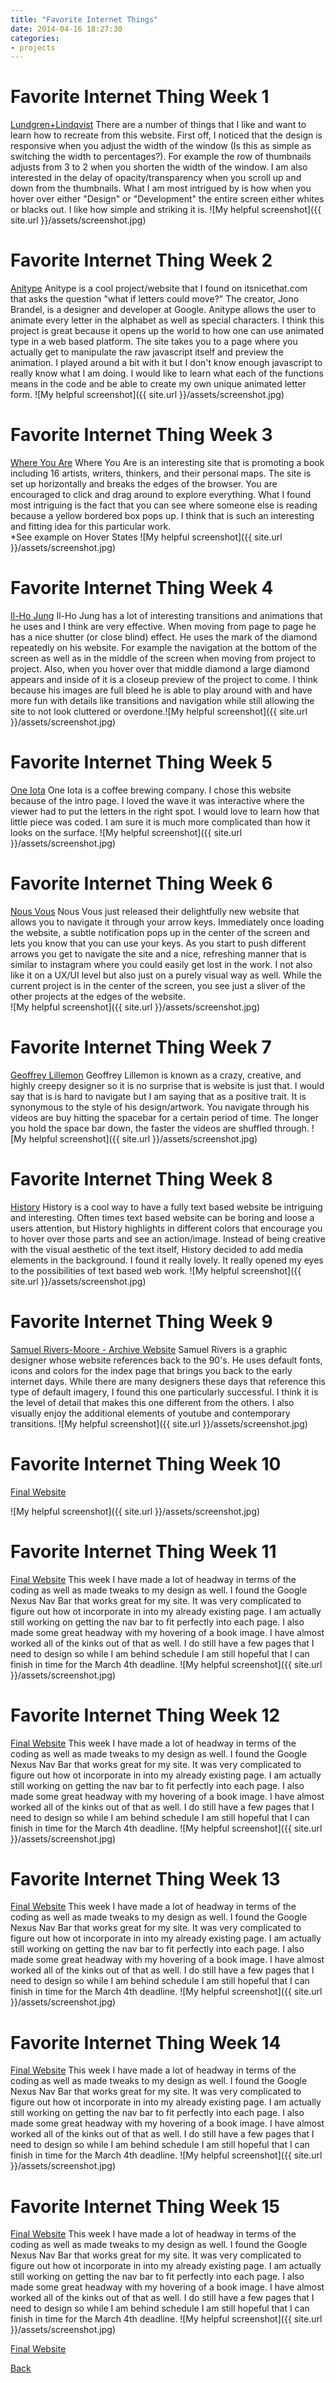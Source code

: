 ```yaml
---
title: "Favorite Internet Things"
date: 2014-04-16 18:27:30
categories:
- projects
---
```


# Favorite Internet Thing Week 1

[Lundgren+Lindqvist](http://www.lundgrenlindqvist.se)
There are a number of things that I like and want to learn how to recreate from this website. First off, I noticed that the design is responsive when you adjust the width of the window (Is this as simple as switching the width to percentages?). For example the row of thumbnails adjusts from 3 to 2 when you shorten the width of the window. I am also interested in the delay of opacity/transparency when you scroll up and down from the thumbnails. What I am most intrigued by is how when you hover over either "Design" or "Development" the entire screen either whites or blacks out. I like how simple and striking it is.
![My helpful screenshot]({{ site.url }}/assets/screenshot.jpg)

# Favorite Internet Thing Week 2

[Anitype](http://www.anitype.com)
Anitype is a cool project/website that I found on itsnicethat.com that asks the question "what if letters could move?" The creator, Jono Brandel, is a designer and developer at Google. Anitype allows the user to animate every letter in the alphabet as well as special characters. I think this project is great because it opens up the world to how one can use animated type in a web based platform. The site takes you to a page where you actually get to manipulate the raw javascript itself and preview the animation. I played around a bit with it but I don't know enough javascript to really know what I am doing. I would like to learn what each of the functions means in the code and be able to create my own unique animated letter form.
![My helpful screenshot]({{ site.url }}/assets/screenshot.jpg)

# Favorite Internet Thing Week 3

[Where You Are](http://where-you-are.com)
Where You Are is an interesting site that is promoting a book including 16 artists, writers, thinkers, and their personal maps. The site is set up horizontally and breaks the edges of the browser. You are encouraged to click and drag around to explore everything. What I found most intriguing is the fact that you can see where someone else is reading because a yellow bordered box pops up. I think that is such an interesting and fitting idea for this particular work. <br>
*See example on Hover States
![My helpful screenshot]({{ site.url }}/assets/screenshot.jpg)

# Favorite Internet Thing Week 4

[Il-Ho Jung](http://www.il-ho.com)
Il-Ho Jung has a lot of interesting transitions and animations that he uses and I think are very effective. When moving from page to page he has a nice shutter (or close blind) effect. He uses the mark of the diamond repeatedly on his website. For example the navigation at the bottom of the screen as well as in the middle of the screen when moving from project to project. Also, when you hover over that middle diamond a large diamond appears and inside of it is a closeup preview of the project to come. I think because his images are full bleed he is able to play around with and have more fun with details like transitions and navigation while still allowing the site to not look cluttered or overdone.![My helpful screenshot]({{ site.url }}/assets/screenshot.jpg)

# Favorite Internet Thing Week 5

[One Iota](http://oneiota.com)
One Iota is a coffee brewing company. I chose this website because of the intro page. I loved the wave it was interactive where the viewer had to put the letters in the right spot. I would love to learn how that little piece was coded. I am sure it is much more complicated than how it looks on the surface.
![My helpful screenshot]({{ site.url }}/assets/screenshot.jpg)

# Favorite Internet Thing Week 6

[Nous Vous](http://nousvous.eu)
Nous Vous just released their delightfully new website that allows you to navigate it through your arrow keys. Immediately once loading the website, a subtle notification pops up in the center of the screen and lets you know that you can use your keys. As you start to push different arrows you get to navigate the site and a nice, refreshing manner that is similar to instagram where you could easily get lost in the work. I not also like it on a UX/UI level but also just on a purely visual way as well. While the current project is in the center of the screen, you see just a sliver of the other projects at the edges of the website.  
![My helpful screenshot]({{ site.url }}/assets/screenshot.jpg)

# Favorite Internet Thing Week 7

[Geoffrey Lillemon](http://www.geoffreylillemon.com)
Geoffrey Lillemon is known as a crazy, creative, and highly creepy designer so it is no surprise that is website is just that. I would say that is is hard to navigate but I am saying that as a positive trait. It is synonymous to the style of his design/artwork. You navigate through his videos are buy hitting the spacebar for a certain period of time. The longer you hold the space bar down, the faster the videos are shuffled through.
![My helpful screenshot]({{ site.url }}/assets/screenshot.jpg)

# Favorite Internet Thing Week 8

[History](http://1979.la/history)
History is a cool way to have a fully text based website be intriguing and interesting. Often times text based website can be boring and loose a users attention, but History highlights in different colors that encourage you to hover over those parts and see an action/image. Instead of being creative with the visual aesthetic of the text itself, History decided to add media elements in the background. I found it really lovely. It really opened my eyes to the possibilities of text based web work.
![My helpful screenshot]({{ site.url }}/assets/screenshot.jpg)

# Favorite Internet Thing Week 9

[Samuel Rivers-Moore - Archive Website](http://www.samuelriversmoore.net)
Samuel Rivers is a graphic designer whose website references back to the 90's. He uses default fonts, icons and colors for the index page that brings you back to the early internet days. While there are many designers these days that reference this type of default imagery, I found this one particularly successful. I think it is the level of detail that makes this one different from the others. I also visually enjoy the additional elements of youtube and contemporary transitions.
![My helpful screenshot]({{ site.url }}/assets/screenshot.jpg)

# Favorite Internet Thing Week 10

[Final Website](http://amcmicken.github.io/project-01/index.html)

![My helpful screenshot]({{ site.url }}/assets/screenshot.jpg)

# Favorite Internet Thing Week 11

[Final Website](http://amcmicken.github.io/project-01/index.html)
This week I have made a lot of headway in terms of the coding as well as made tweaks to my design as well. I found the Google Nexus Nav Bar that works great for my site. It was very complicated to figure out how ot incorporate in into my already existing page. I am actually still working on getting the nav bar to fit perfectly into each page. I also made some great headway with my hovering of a book image. I have almost worked all of the kinks out of that as well. I do still have a few pages that I need to design so while I am behind schedule I am still hopeful that I can finish in time for the March 4th deadline.
![My helpful screenshot]({{ site.url }}/assets/screenshot.jpg)

# Favorite Internet Thing Week 12

[Final Website](http://amcmicken.github.io/project-01/index.html)
This week I have made a lot of headway in terms of the coding as well as made tweaks to my design as well. I found the Google Nexus Nav Bar that works great for my site. It was very complicated to figure out how ot incorporate in into my already existing page. I am actually still working on getting the nav bar to fit perfectly into each page. I also made some great headway with my hovering of a book image. I have almost worked all of the kinks out of that as well. I do still have a few pages that I need to design so while I am behind schedule I am still hopeful that I can finish in time for the March 4th deadline.
![My helpful screenshot]({{ site.url }}/assets/screenshot.jpg)

# Favorite Internet Thing Week 13

[Final Website](http://amcmicken.github.io/project-01/index.html)
This week I have made a lot of headway in terms of the coding as well as made tweaks to my design as well. I found the Google Nexus Nav Bar that works great for my site. It was very complicated to figure out how ot incorporate in into my already existing page. I am actually still working on getting the nav bar to fit perfectly into each page. I also made some great headway with my hovering of a book image. I have almost worked all of the kinks out of that as well. I do still have a few pages that I need to design so while I am behind schedule I am still hopeful that I can finish in time for the March 4th deadline.
![My helpful screenshot]({{ site.url }}/assets/screenshot.jpg)

# Favorite Internet Thing Week 14

[Final Website](http://amcmicken.github.io/project-01/index.html)
This week I have made a lot of headway in terms of the coding as well as made tweaks to my design as well. I found the Google Nexus Nav Bar that works great for my site. It was very complicated to figure out how ot incorporate in into my already existing page. I am actually still working on getting the nav bar to fit perfectly into each page. I also made some great headway with my hovering of a book image. I have almost worked all of the kinks out of that as well. I do still have a few pages that I need to design so while I am behind schedule I am still hopeful that I can finish in time for the March 4th deadline.
![My helpful screenshot]({{ site.url }}/assets/screenshot.jpg)

# Favorite Internet Thing Week 15

[Final Website](http://amcmicken.github.io/project-01/index.html)
This week I have made a lot of headway in terms of the coding as well as made tweaks to my design as well. I found the Google Nexus Nav Bar that works great for my site. It was very complicated to figure out how ot incorporate in into my already existing page. I am actually still working on getting the nav bar to fit perfectly into each page. I also made some great headway with my hovering of a book image. I have almost worked all of the kinks out of that as well. I do still have a few pages that I need to design so while I am behind schedule I am still hopeful that I can finish in time for the March 4th deadline.
![My helpful screenshot]({{ site.url }}/assets/screenshot.jpg)

[Final Website](http://amcmicken.github.io/project-01/index.html)

[Back](http://amcmicken.github.io/jekyll2/index.html)